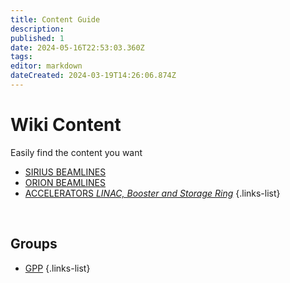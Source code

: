 ```yaml
---
title: Content Guide
description: 
published: 1
date: 2024-05-16T22:53:03.360Z
tags: 
editor: markdown
dateCreated: 2024-03-19T14:26:06.874Z
---
```


# Wiki Content
Easily find the content you want

- [SIRIUS BEAMLINES](/Beamlines.md)
- [ORION BEAMLINES](/Orion.md)
- [ACCELERATORS *LINAC, Booster and Storage Ring*](/Machine.md)
{.links-list}

<br>

## Groups

- [GPP](/Groups/GPP.md)
{.links-list}